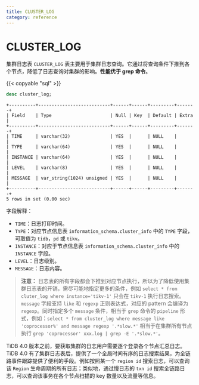 ```yaml
---
title: CLUSTER_LOG
category: reference
---
```


# CLUSTER_LOG

集群日志表 `CLUSTER_LOG` 表主要用于集群日志查询。它通过将查询条件下推到各个节点，降低了日志查询对集群的影响。**性能优于 grep 命令**。

{{< copyable "sql" >}}

```sql
desc cluster_log;
```

```
+----------+---------------------------+------+------+---------+-------+
| Field    | Type                      | Null | Key  | Default | Extra |
+----------+---------------------------+------+------+---------+-------+
| TIME     | varchar(32)               | YES  |      | NULL    |       |
| TYPE     | varchar(64)               | YES  |      | NULL    |       |
| INSTANCE | varchar(64)               | YES  |      | NULL    |       |
| LEVEL    | varchar(8)                | YES  |      | NULL    |       |
| MESSAGE  | var_string(1024) unsigned | YES  |      | NULL    |       |
+----------+---------------------------+------+------+---------+-------+
5 rows in set (0.00 sec)
```

字段解释：

* `TIME`：日志打印时间。
* `TYPE`：对应节点信息表 `information_schema.cluster_info` 中的 `TYPE` 字段，可取值为 `tidb`，`pd` 或 `tikv`。
* `INSTANCE`：对应于节点信息表 `information_schema.cluster_info` 中的 `INSTANCE` 字段。
* `LEVEL`：日志级别。
* `MESSAGE`：日志内容。

> **注意：**
> 日志表的所有字段都会下推到对应节点执行，所以为了降低使用集群日志表的开销，需尽可能地指定更多的条件，例如 `select * from cluter_log where instance='tikv-1'` 只会在 `tikv-1` 执行日志搜索。
> `message` 字段支持 `like` 和 `regexp` 正则表达式，对应的 pattern 会编译为 `regexp`。同时指定多个 `message` 条件，相当于 `grep` 命令的 `pipeline` 形式，例如：`select * from cluster_log where message like 'coprocessor%' and message regexp '.*slow.*'` 相当于在集群所有节点执行 `grep 'coprocessor' xxx.log | grep -E '.*slow.*'`。

TiDB 4.0 版本之前，要获取集群的日志用户需要逐个登录各个节点汇总日志。TiDB 4.0 有了集群日志表后，提供了一个全局时间有序的日志搜索结果，为全链路事件跟踪提供了便利的手段。例如按照某一个 `region id` 搜索日志，可以查询该 `Region` 生命周期的所有日志；类似地，通过慢日志的 `txn id` 搜索全链路日志，可以查询该事务在各个节点扫描的 key 数量以及流量等信息。
